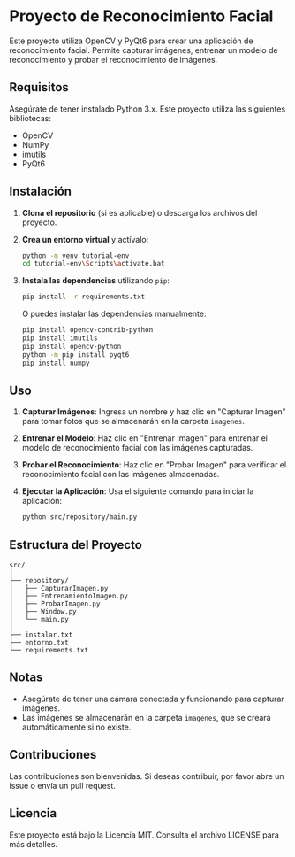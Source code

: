 # Proyecto de Reconocimiento Facial

Este proyecto utiliza OpenCV y PyQt6 para crear una aplicación de reconocimiento facial. Permite capturar imágenes, entrenar un modelo de reconocimiento y probar el reconocimiento de imágenes.

## Requisitos

Asegúrate de tener instalado Python 3.x. Este proyecto utiliza las siguientes bibliotecas:

- OpenCV
- NumPy
- imutils
- PyQt6

## Instalación

1. **Clona el repositorio** (si es aplicable) o descarga los archivos del proyecto.
2. **Crea un entorno virtual** y actívalo:

   ```bash
   python -m venv tutorial-env
   cd tutorial-env\Scripts\activate.bat
   ```

3. **Instala las dependencias** utilizando `pip`:

   ```bash
   pip install -r requirements.txt
   ```

   O puedes instalar las dependencias manualmente:

   ```bash
   pip install opencv-contrib-python
   pip install imutils
   pip install opencv-python
   python -m pip install pyqt6
   pip install numpy
   ```

## Uso

1. **Capturar Imágenes**: Ingresa un nombre y haz clic en "Capturar Imagen" para tomar fotos que se almacenarán en la carpeta `imagenes`.
2. **Entrenar el Modelo**: Haz clic en "Entrenar Imagen" para entrenar el modelo de reconocimiento facial con las imágenes capturadas.
3. **Probar el Reconocimiento**: Haz clic en "Probar Imagen" para verificar el reconocimiento facial con las imágenes almacenadas.
4. **Ejecutar la Aplicación**: Usa el siguiente comando para iniciar la aplicación:

   ```bash
   python src/repository/main.py
   ```

## Estructura del Proyecto

```
src/
│
├── repository/
│   ├── CapturarImagen.py
│   ├── EntrenamientoImagen.py
│   ├── ProbarImagen.py
│   ├── Window.py
│   └── main.py
│
├── instalar.txt
├── entorno.txt
└── requirements.txt
```

## Notas

- Asegúrate de tener una cámara conectada y funcionando para capturar imágenes.
- Las imágenes se almacenarán en la carpeta `imagenes`, que se creará automáticamente si no existe.

## Contribuciones

Las contribuciones son bienvenidas. Si deseas contribuir, por favor abre un issue o envía un pull request.

## Licencia

Este proyecto está bajo la Licencia MIT. Consulta el archivo LICENSE para más detalles.
